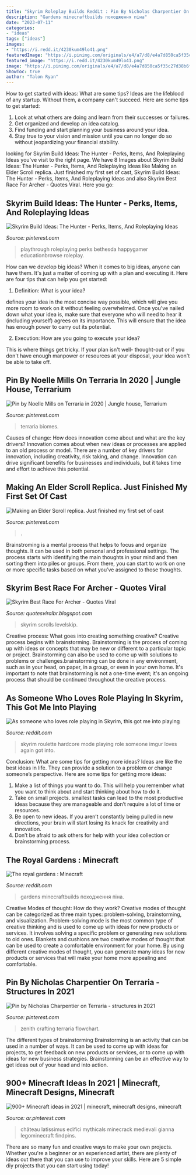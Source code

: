 ```yaml
---
title: "Skyrim Roleplay Builds Reddit : Pin By Nicholas Charpentier On Terraria"
description: "Gardens minecraftbuilds походження піна"
date: "2023-07-11"
categories:
- "ideas"
tags: ["ideas"]
images:
- "https://i.redd.it/4230kum49lo41.png"
featuredImage: "https://i.pinimg.com/originals/e4/a7/d8/e4a7d850ca5f35c27d38b6fe6e4e3245.jpg"
featured_image: "https://i.redd.it/4230kum49lo41.png"
image: "https://i.pinimg.com/originals/e4/a7/d8/e4a7d850ca5f35c27d38b6fe6e4e3245.jpg"
ShowToc: true
author: "Talon Ryan"
---
```



How to get started with ideas: What are some tips?
Ideas are the lifeblood of any startup. Without them, a company can't succeed. Here are some tips to get started:
1. Look at what others are doing and learn from their successes or failures.
2. Get organized and develop an idea catalog. 
3. Find funding and start planning your business around your idea.  
4. Stay true to your vision and mission until you can no longer do so without jeopardizing your financial stability.

	

		
looking for Skyrim Build Ideas: The Hunter - Perks, Items, And Roleplaying Ideas you've visit to the right page. We have 8 Images about Skyrim Build Ideas: The Hunter - Perks, Items, And Roleplaying Ideas like Making an Elder Scroll replica. Just finished my first set of cast, Skyrim Build Ideas: The Hunter - Perks, Items, And Roleplaying Ideas and also Skyrim Best Race For Archer - Quotes Viral. Here you go:
		
    
## Skyrim Build Ideas: The Hunter - Perks, Items, And Roleplaying Ideas

<img loading=lazy src="https://i.pinimg.com/originals/e4/a7/d8/e4a7d850ca5f35c27d38b6fe6e4e3245.jpg" onerror="this.onerror=null;this.src='https://tse2.mm.bing.net/th?id=OIP.3WfOQ2AINHU3o01FDtsNQgHaEK&amp;pid=15.1';" alt="Skyrim Build Ideas: The Hunter - Perks, Items, And Roleplaying Ideas">

_Source: pinterest.com_

>playthrough roleplaying perks bethesda happygamer educationbrowse roleplay. 

	

How can we develop big ideas?
When it comes to big ideas, anyone can have them. It's just a matter of coming up with a plan and executing it. Here are four tips that can help you get started:
1. Definition: What is your idea?

 defines your idea in the most concise way possible, which will give you more room to work on it without feeling overwhelmed. Once you've nailed down what your idea is, make sure that everyone who will need to hear it (including yourself) agrees on its importance. This will ensure that the idea has enough power to carry out its potential.

2. Execution: How are you going to execute your idea?

This is where things get tricky. If your plan isn't well- thought-out or if you don't have enough manpower or resources at your disposal, your idea won't be able to take off.

    
## Pin By Noelle Mills On Terraria In 2020 | Jungle House, Terrarium

<img loading=lazy src="https://i.pinimg.com/originals/e8/ce/43/e8ce43f8cfe51437aab60269e26523c1.jpg" onerror="this.onerror=null;this.src='https://tse4.mm.bing.net/th?id=OIP.kwslQsifcL6wOARe5TVMkAHaE_&amp;pid=15.1';" alt="Pin by Noelle Mills on Terraria in 2020 | Jungle house, Terrarium">

_Source: pinterest.com_

>terraria biomes. 

	

Causes of change: How does innovation come about and what are the key drivers?
Innovation comes about when new ideas or processes are applied to an old process or model. There are a number of key drivers for innovation, including creativity, risk taking, and change. Innovation can drive significant benefits for businesses and individuals, but it takes time and effort to achieve this potential.

    
## Making An Elder Scroll Replica. Just Finished My First Set Of Cast

<img loading=lazy src="https://i.pinimg.com/originals/54/9c/8e/549c8e35941df9100cb891dc80d0769b.jpg" onerror="this.onerror=null;this.src='https://tse3.mm.bing.net/th?id=OIP.3x6FMvnRZYnv74Sd3JFOjQHaE8&amp;pid=15.1';" alt="Making an Elder Scroll replica. Just finished my first set of cast">

_Source: pinterest.com_

>. 

	

Brainstroming is a mental process that helps to focus and organize thoughts. It can be used in both personal and professional settings. The process starts with identifying the main thoughts in your mind and then sorting them into piles or groups. From there, you can start to work on one or more specific tasks based on what you’ve assigned to those thoughts.

    
## Skyrim Best Race For Archer - Quotes Viral

<img loading=lazy src="https://images.saymedia-content.com/.image/ar_1:1%2Cc_fill%2Ccs_srgb%2Cfl_progressive%2Cq_auto:good%2Cw_1200/MTc0NDU1NTY2MzkzOTQzNjg2/skyrim-the-assassin-build.jpg" onerror="this.onerror=null;this.src='https://tse4.mm.bing.net/th?id=OIP.9qZ76Vqh3m4CJ4uYnozo9wHaHa&amp;pid=15.1';" alt="Skyrim Best Race For Archer - Quotes Viral">

_Source: quotesviralbr.blogspot.com_

>skyrim scrolls levelskip. 

	

Creative process: What goes into creating something creative?
Creative process begins with brainstorming. Brainstorming is the process of coming up with ideas or concepts that may be new or different to a particular topic or project. Brainstorming can also be used to come up with solutions to problems or challenges.brainstorming can be done in any environment, such as in your head, on paper, in a group, or even in your own home. It's important to note that brainstorming is not a one-time event; it's an ongoing process that should be continued throughout the creative process.

    
## As Someone Who Loves Role Playing In Skyrim, This Got Me Into Playing

<img loading=lazy src="http://i.imgur.com/dz2rZGN.jpg" onerror="this.onerror=null;this.src='https://tse3.mm.bing.net/th?id=OIP.IA8m3lfJRf5OGnUEmnusNAHaKA&amp;pid=15.1';" alt="As someone who loves role playing in Skyrim, this got me into playing">

_Source: reddit.com_

>skyrim roulette hardcore mode playing role someone imgur loves again got into. 

	

Conclusion: What are some tips for getting more ideas?
Ideas are like the best ideas in life. They can provide a solution to a problem or change someone’s perspective. Here are some tips for getting more ideas:
1. Make a list of things you want to do. This will help you remember what you want to think about and start thinking about how to do it.
2. Take on small projects. smallest tasks can lead to the most productive ideas because they are manageable and don’t require a lot of time or resources.
3. Be open to new ideas. If you aren’t constantly being pulled in new directions, your brain will start losing its knack for creativity and innovation.
4. Don’t be afraid to ask others for help with your idea collection or brainstorming process.

    
## The Royal Gardens : Minecraft

<img loading=lazy src="https://i.redd.it/4230kum49lo41.png" onerror="this.onerror=null;this.src='https://tse3.mm.bing.net/th?id=OIP.iCN_uvguNJd-O1BYQ6RFYAHaEK&amp;pid=15.1';" alt="The royal gardens : Minecraft">

_Source: reddit.com_

>gardens minecraftbuilds походження піна. 

	

Creative Modes of thought: How do they work?
Creative modes of thought can be categorized as three main types: problem-solving, brainstorming, and visualization. Problem-solving mode is the most common type of creative thinking and is used to come up with ideas for new products or services. It involves solving a specific problem or generating new solutions to old ones.
Blankets and cushions are two creative modes of thought that can be used to create a comfortable environment for your home. By using different creative modes of thought, you can generate many ideas for new products or services that will make your home more appealing and comfortable.

    
## Pin By Nicholas Charpentier On Terraria - Structures In 2021

<img loading=lazy src="https://i.pinimg.com/originals/7b/2e/15/7b2e159262898d0932fde3aafc47b3ba.png" onerror="this.onerror=null;this.src='https://tse1.mm.bing.net/th?id=OIP.f_NKu_CZsLEfhuAuuqxy9wHaF3&amp;pid=15.1';" alt="Pin by Nicholas Charpentier on Terraria - structures in 2021">

_Source: pinterest.com_

>zenith crafting terraria flowchart. 

	

The different types of brainstorming
Brainstorming is an activity that can be used in a number of ways. It can be used to come up with ideas for projects, to get feedback on new products or services, or to come up with ideas for new business strategies. Brainstorming can be an effective way to get ideas out of your head and into action.

    
## 900+ Minecraft Ideas In 2021 | Minecraft, Minecraft Designs, Minecraft

<img loading=lazy src="https://i.pinimg.com/236x/56/df/1c/56df1c490020a3667ec5f250a4599e94.jpg" onerror="this.onerror=null;this.src='https://tse1.mm.bing.net/th?id=OIP.TA4unmkMCs9cD7le350GKgAAAA&amp;pid=15.1';" alt="900+ Minecraft ideas in 2021 | minecraft, minecraft designs, minecraft">

_Source: ar.pinterest.com_

>château latissimus edifici mythicals minecrack medievali gianna legominecraft findpins. 

	

There are so many fun and creative ways to make your own projects. Whether you're a beginner or an experienced artist, there are plenty of ideas out there that you can use to improve your skills. Here are 5 simple diy projects that you can start using today!

